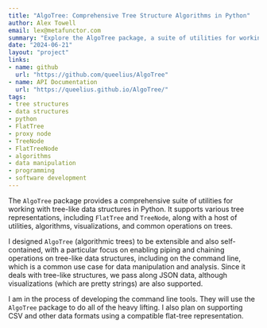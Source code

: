 ```yaml
---
title: "AlgoTree: Comprehensive Tree Structure Algorithms in Python"
author: Alex Towell
email: lex@metafunctor.com
summary: "Explore the AlgoTree package, a suite of utilities for working with tree-like data structures in Python using a generic API (duck typing)."
date: "2024-06-21"
layout: "project"
links:
- name: github
  url: "https://github.com/queelius/AlgoTree"
- name: API Documentation
  url: "https://queelius.github.io/AlgoTree/"
tags:
- tree structures
- data structures
- python
- FlatTree
- proxy node
- TreeNode
- FlatTreeNode
- algorithms
- data manipulation
- programming
- software development
---
```


The `AlgoTree` package provides a comprehensive suite of utilities for working with tree-like data structures in Python. It supports various tree representations, including `FlatTree` and `TreeNode`, along with a host of utilities, algorithms, visualizations, and common operations on trees.

I designed `AlgoTree` (algorithmic trees) to be extensible and also self-contained,
with a particular focus on enabling piping and chaining operations on tree-like data structures, including on the command line, which is a common use case for data manipulation and analysis. Since it deals with tree-like structures, we pass along JSON data,
although visualizations (which are pretty strings) are also supported.

I am in the process of developing the command line tools. They will use
the `AlgoTree` package to do all of the heavy lifting. I also plan on supporting
CSV and other data formats using a compatible flat-tree representation.
